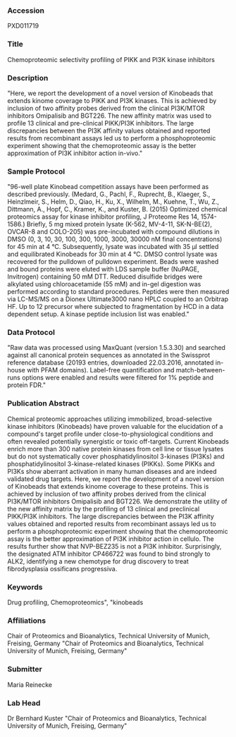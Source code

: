 ### Accession
PXD011719

### Title
Chemoproteomic selectivity profiling of PIKK and PI3K kinase inhibitors

### Description
"Here, we report the development of a novel version of Kinobeads that extends kinome coverage to PIKK and PI3K kinases. This is achieved by inclusion of two affinity probes derived from the clinical PI3K/MTOR inhibitors Omipalisib and BGT226. The new affinity matrix was used to profile 13 clinical and pre-clinical PIKK/PI3K inhibitors. The large discrepancies between the PI3K affinity values obtained and reported results from recombinant assays led us to perform a phosphoproteomic experiment showing that the chemoproteomic assay is the better approximation of PI3K inhibitor action in-vivo."

### Sample Protocol
"96-well plate Kinobead competition assays have been performed as described previously. (Medard, G., Pachl, F., Ruprecht, B., Klaeger, S., Heinzlmeir, S., Helm, D., Qiao, H., Ku, X., Wilhelm, M., Kuehne, T., Wu, Z., Dittmann, A., Hopf, C., Kramer, K., and Kuster, B. (2015) Optimized chemical proteomics assay for kinase inhibitor profiling, J Proteome Res 14, 1574-1586.) Briefly, 5 mg mixed protein lysate (K-562, MV-4-11, SK-N-BE(2), OVCAR-8 and COLO-205) was pre-incubated with compound dilutions in DMSO (0, 3, 10, 30, 100, 300, 1000, 3000, 30000 nM final concentrations) for 45 min at 4 °C. Subsequently, lysate was incubated with 35 μl settled and equilibrated Kinobeads for 30 min at 4 °C. DMSO control lysate was recovered for the pulldown of pulldown experiment. Beads were washed and bound proteins were eluted with LDS sample buffer (NuPAGE, Invitrogen) containing 50 mM DTT. Reduced disulfide bridges were alkylated using chloroacetamide (55 mM) and in-gel digestion was performed according to standard procedures. Peptides were then measured via LC-MS/MS on a Dionex Ultimate3000 nano HPLC coupled to an Orbitrap HF. Up to 12 precursor where subjected to fragmentation by HCD in a data dependent setup. A kinase peptide inclusion list was enabled."

### Data Protocol
"Raw data was processed using MaxQuant (version 1.5.3.30) and searched against all canonical protein sequences as annotated in the Swissprot reference database (20193 entries, downloaded 22.03.2016, annotated in-house with PFAM domains). Label-free quantification and match-between-runs options were enabled and results were filtered for 1% peptide and protein FDR."

### Publication Abstract
Chemical proteomic approaches utilizing immobilized, broad-selective kinase inhibitors (Kinobeads) have proven valuable for the elucidation of a compound's target profile under close-to-physiological conditions and often revealed potentially synergistic or toxic off-targets. Current Kinobeads enrich more than 300 native protein kinases from cell line or tissue lysates but do not systematically cover phosphatidylinositol 3-kinases (PI3Ks) and phosphatidylinositol 3-kinase-related kinases (PIKKs). Some PIKKs and PI3Ks show aberrant activation in many human diseases and are indeed validated drug targets. Here, we report the development of a novel version of Kinobeads that extends kinome coverage to these proteins. This is achieved by inclusion of two affinity probes derived from the clinical PI3K/MTOR inhibitors Omipalisib and BGT226. We demonstrate the utility of the new affinity matrix by the profiling of 13 clinical and preclinical PIKK/PI3K inhibitors. The large discrepancies between the PI3K affinity values obtained and reported results from recombinant assays led us to perform a phosphoproteomic experiment showing that the chemoproteomic assay is the better approximation of PI3K inhibitor action in cellulo. The results further show that NVP-BEZ235 is not a PI3K inhibitor. Surprisingly, the designated ATM inhibitor CP466722 was found to bind strongly to ALK2, identifying a new chemotype for drug discovery to treat fibrodysplasia ossificans progressiva.

### Keywords
Drug profiling, Chemoproteomics", "kinobeads

### Affiliations
Chair of Proteomics and Bioanalytics, Technical University of Munich, Freising, Germany 
"Chair of Proteomics and Bioanalytics, Technical University of Munich, Freising, Germany"

### Submitter
Maria Reinecke

### Lab Head
Dr Bernhard Kuster
"Chair of Proteomics and Bioanalytics, Technical University of Munich, Freising, Germany"


